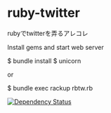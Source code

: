 ruby-twitter
============

rubyでtwitterを弄るアレコレ

Install gems and start web server

$ bundle install
$ unicorn

or

$ bundle exec rackup rbtw.rb

[![Dependency Status](https://gemnasium.com/shigemk2/ruby-twitter.png)](https://gemnasium.com/shigemk2/ruby-twitter)

